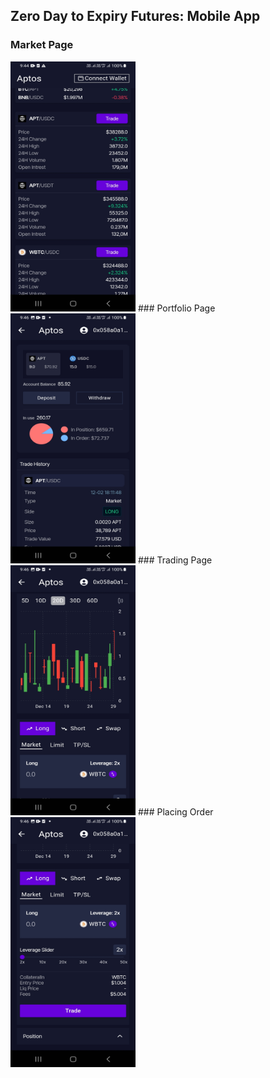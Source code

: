 ## Zero Day to Expiry Futures: Mobile App

### Market Page
<img src="./../assets/11.jpg" height="400" width="200">
### Portfolio Page
<img src="./../assets/10.jpg" height="400" width="200">
### Trading Page
<img src="./../assets/8.jpg" height="400" width="200">
### Placing Order
<img src="./../assets/9.jpg" height="400" width="200">
